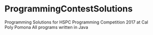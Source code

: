 # ProgrammingContestSolutions
Programming Solutions for HSPC Programming Competition 2017 at Cal Poly Pomona
All programs written in Java
